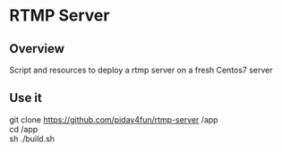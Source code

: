 # RTMP Server 

## Overview
Script and resources to deploy a rtmp server on a fresh Centos7 server

## Use it
git clone https://github.com/piday4fun/rtmp-server /app  
cd /app  
sh ./build.sh  
